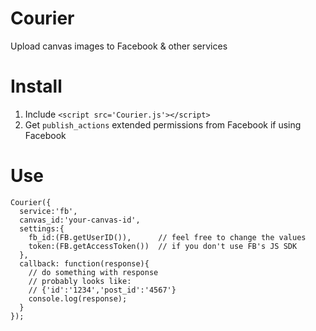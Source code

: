 Courier
=======

Upload canvas images to Facebook &amp; other services

# Install

1. Include `<script src='Courier.js'></script>`
2. Get `publish_actions` extended permissions from Facebook if using Facebook

# Use

    Courier({
      service:'fb',
      canvas_id:'your-canvas-id',
      settings:{
        fb_id:(FB.getUserID()),      // feel free to change the values
        token:(FB.getAccessToken())  // if you don't use FB's JS SDK
      },
      callback: function(response){
        // do something with response
        // probably looks like:
        // {'id':'1234','post_id':'4567'}
        console.log(response);
      }
    });
